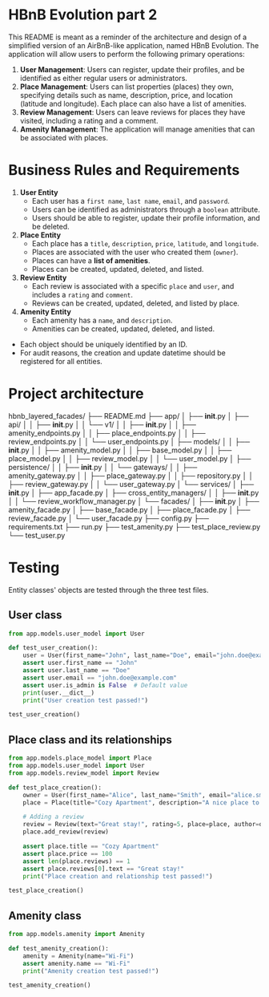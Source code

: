 # HBnB Evolution part 2
This README is meant as a reminder of the architecture and design of a simplified version of an AirBnB-like application, named HBnB Evolution. The application will allow users to perform the following primary operations:
1. **User Management**: Users can register, update their profiles, and be identified as either regular users or administrators.
2. **Place Management**: Users can list properties (places) they own, specifying details such as name, description, price, and location (latitude and longitude). Each place can also have a list of amenities.
3. **Review Management**: Users can leave reviews for places they have visited, including a rating and a comment.
4. **Amenity Management**: The application will manage amenities that can be associated with places.

# Business Rules and Requirements
1. **User Entity**
   * Each user has a `first name`, `last name`, `email`, and `password`.
   * Users can be identified as administrators through a `boolean` attribute.
   * Users should be able to register, update their profile information, and be deleted.
2. **Place Entity**
   * Each place has a `title`, `description`, `price`, `latitude`, and `longitude`.
   * Places are associated with the user who created them (`owner`).
   * Places can have a **list of amenities**.
   * Places can be created, updated, deleted, and listed.
3. **Review Entity**
   * Each review is associated with a specific `place` and `user`, and includes a `rating` and `comment`.
   * Reviews can be created, updated, deleted, and listed by place.
4. **Amenity Entity**
   * Each amenity has a `name`, and `description`.
   * Amenities can be created, updated, deleted, and listed.
* Each object should be uniquely identified by an ID.
* For audit reasons, the creation and update datetime should be registered for all entities.

# Project architecture

hbnb_layered_facades/
├── README.md
├── app/
│   ├── __init__.py
│   ├── api/
│   │   ├── __init__.py
│   │   └── v1/
│   │       ├── __init__.py
│   │       ├── amenity_endpoints.py
│   │       ├── place_endpoints.py
│   │       ├── review_endpoints.py
│   │       └── user_endpoints.py
│   ├── models/
│   │   ├── __init__.py
│   │   ├── amenity_model.py
│   │   ├── base_model.py
│   │   ├── place_model.py
│   │   ├── review_model.py
│   │   └── user_model.py
│   ├── persistence/
│   │   ├── __init__.py
│   │   └── gateways/
│   │       ├── amenity_gateway.py
│   │       ├── place_gateway.py
│   │       ├── repository.py
│   │       ├── review_gateway.py
│   │       └── user_gateway.py
│   └── services/
│       ├── __init__.py
│       ├── app_facade.py
│       ├── cross_entity_managers/
│       │   ├── __init__.py
│       │   └── review_workflow_manager.py
│       └── facades/
│           ├── __init__.py
│           ├── amenity_facade.py
│           ├── base_facade.py
│           ├── place_facade.py
│           ├── review_facade.py
│           └── user_facade.py
├── config.py
├── requirements.txt
├── run.py
├── test_amenity.py
├── test_place_review.py
└── test_user.py

# Testing

Entity classes' objects are tested through the three test files.

## User class

```python
from app.models.user_model import User

def test_user_creation():
    user = User(first_name="John", last_name="Doe", email="john.doe@example.com")
    assert user.first_name == "John"
    assert user.last_name == "Doe"
    assert user.email == "john.doe@example.com"
    assert user.is_admin is False  # Default value
    print(user.__dict__)
    print("User creation test passed!")

test_user_creation()
```

## Place class and its relationships

```python
from app.models.place_model import Place
from app.models.user_model import User
from app.models.review_model import Review

def test_place_creation():
    owner = User(first_name="Alice", last_name="Smith", email="alice.smith@example.com")
    place = Place(title="Cozy Apartment", description="A nice place to stay", price=100, latitude=37.7749, longitude=-122.4194, owner=owner)

    # Adding a review
    review = Review(text="Great stay!", rating=5, place=place, author=owner)
    place.add_review(review)

    assert place.title == "Cozy Apartment"
    assert place.price == 100
    assert len(place.reviews) == 1
    assert place.reviews[0].text == "Great stay!"
    print("Place creation and relationship test passed!")

test_place_creation()
```

## Amenity class

```python
from app.models.amenity import Amenity

def test_amenity_creation():
    amenity = Amenity(name="Wi-Fi")
    assert amenity.name == "Wi-Fi"
    print("Amenity creation test passed!")

test_amenity_creation()
```